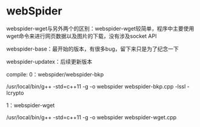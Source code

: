 # webSpider

webspider-wget与另外两个的区别：webspider-wget较简单，程序中主要使用wget命令来进行网页数据以及图片的下载，没有涉及socket API

webspider-base：最开始的版本，有很多bug，留下来只是为了纪念一下

webspider-updatex：后续更新版本

compile:
  0：webspider/webspider-bkp
  
  /usr/local/bin/g++ -std=c++11 -g -o webspider webspider-bkp.cpp -lssl -lcrypto
  
  1：webspider-wget
  
  /usr/local/bin/g++ -std=c++11 -g -o webspider webspider-wget.cpp
